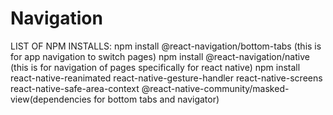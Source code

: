 # Navigation
  LIST OF NPM INSTALLS:
	npm install @react-navigation/bottom-tabs (this is for app navigation to switch pages)
	npm install @react-navigation/native (this is for navigation of pages specifically for react native)
	npm install react-native-reanimated react-native-gesture-handler react-native-screens react-native-safe-area-context @react-native-community/masked-view(dependencies for bottom tabs and navigator)
